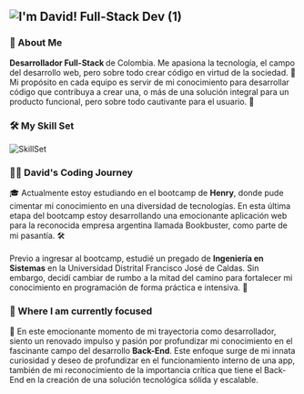 ## ![I'm David! Full-Stack Dev (1)](https://github.com/itsjefferson/itsjefferson/assets/72705177/db102d38-33c4-4d45-b7ba-174c5f1f8247)
<h3>💫 About Me</h3> 
<b>Desarrollador Full-Stack </b>de Colombia. Me apasiona la tecnología, el campo del desarrollo web, pero sobre todo crear código en virtud de la sociedad. 🚀 Mi propósito en cada equipo es servir de mi conocimiento para desarrollar código que contribuya a crear una, o más de una solución integral para un producto funcional, pero sobre todo cautivante para el usuario. 🎨

<h3>🛠️ My Skill Set</h3> 

![SkillSet](https://github.com/itsjefferson/itsjefferson/assets/72705177/6e4037db-d560-4e82-a981-78f24920d4ad)


<h3>👨‍💻 David's Coding Journey</h3>
🎓 Actualmente estoy estudiando en el bootcamp de <b>Henry</b>, donde pude cimentar mi conocimiento en una diversidad de tecnologías. En esta última etapa del bootcamp estoy desarrollando una emocionante aplicación web para la reconocida empresa argentina llamada Bookbuster, como parte de mi pasantía. 🛠️
<br />
<br />
Previo a ingresar al bootcamp, estudié un pregado de <b>Ingeniería en Sistemas</b> en la Universidad Distrital Francisco José de Caldas. Sin embargo, decidí cambiar de rumbo a la mitad del camino para fortalecer mi conocimiento en programación de forma práctica e intensiva. 💯

<h3>🎯 Where I am currently focused</h3>
🌱 En este emocionante momento de mi trayectoria como desarrollador, siento un renovado impulso y pasión por profundizar mi conocimiento en el fascinante campo del desarrollo <b>Back-End</b>. Este enfoque surge de mi innata curiosidad y deseo de profundizar en el funcionamiento interno de una app, también de mi reconocimiento de la importancia crítica que tiene el Back-End en la creación de una solución tecnológica sólida y escalable.
